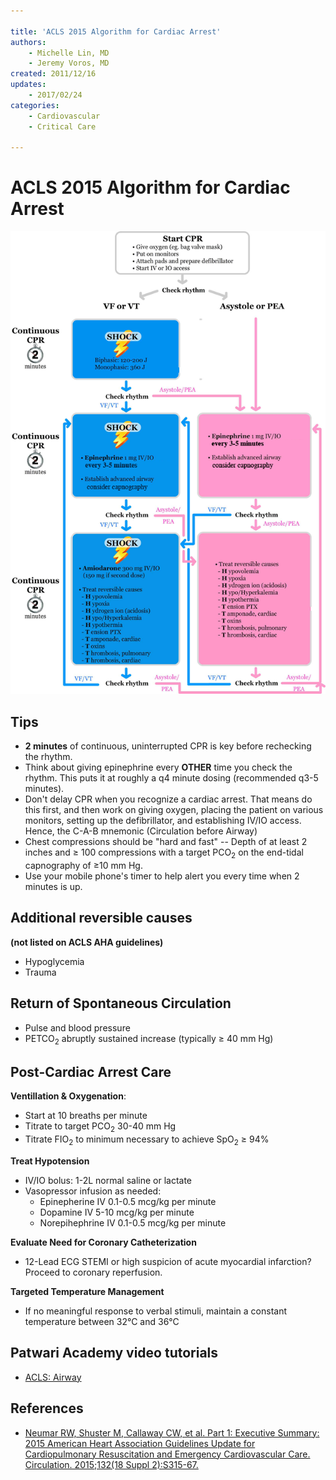 ```yaml
---

title: 'ACLS 2015 Algorithm for Cardiac Arrest'
authors:
    - Michelle Lin, MD
    - Jeremy Voros, MD
created: 2011/12/16
updates:
    - 2017/02/24
categories:
    - Cardiovascular
    - Critical Care

---
```




# ACLS 2015 Algorithm for Cardiac Arrest

![](image-1.png)

## Tips

-   **2 minutes** of continuous, uninterrupted CPR is key before rechecking the rhythm.
-   Think about giving <span class="drug">epinephrine</span> every **OTHER** time you check the rhythm. This puts it at roughly a q4 minute dosing (recommended q3-5 minutes).
-   Don't delay CPR when you recognize a cardiac arrest. That means do this first, and then work on giving oxygen, placing the patient on various monitors, setting up the defibrillator, and establishing IV/IO access. Hence, the C-A-B mnemonic (Circulation before Airway)
-   Chest compressions should be "hard and fast" -- Depth of at least 2 inches and ≥ 100 compressions with a target PCO<sub>2</sub> on the end-tidal capnography of ≥10 mm Hg.
-   Use your mobile phone's timer to help alert you every time when 2 minutes is up.

## Additional reversible causes 
**(not listed on ACLS AHA guidelines)**

-   Hypoglycemia
-   Trauma

## Return of Spontaneous Circulation

- Pulse and blood pressure
- PETCO<sub>2</sub> abruptly sustained increase (typically &ge; 40 mm Hg)

## Post-Cardiac Arrest Care

**Ventillation & Oxygenation**: 
- Start at 10 breaths per minute
- Titrate to target PCO<sub>2</sub> 30-40 mm Hg
- Titrate FIO<sub>2</sub> to minimum necessary to achieve SpO<sub>2</sub> &ge; 94%

**Treat Hypotension**
- IV/IO bolus: 1-2L normal saline or lactate 
- Vasopressor infusion as needed:
    - <span class="drug">Epinepherine IV</span> 0.1-0.5 mcg/kg per minute
    - <span class="drug">Dopamine IV</span> 5-10 mcg/kg per minute
    - <span class="drug">Norepihephrine IV</span> 0.1-0.5 mcg/kg per minute

**Evaluate Need for Coronary Catheterization**
- 12-Lead ECG STEMI or high suspicion of acute myocardial infarction? Proceed to coronary reperfusion.

**Targeted Temperature Management**
- If no meaningful response to verbal stimuli, maintain a constant temperature between 32°C and 36°C 

## Patwari Academy video tutorials

-   [ACLS: Airway](https://www.aliem.com/2012/patwari-academy-videos-acls-and-airway/)

## References

-   [Neumar RW, Shuster M, Callaway CW, et al. Part 1: Executive Summary: 2015 American Heart Association Guidelines Update for Cardiopulmonary Resuscitation and Emergency Cardiovascular Care. Circulation. 2015;132(18 Suppl 2):S315-67.](https://www.ncbi.nlm.nih.gov/pubmed/26472989)
